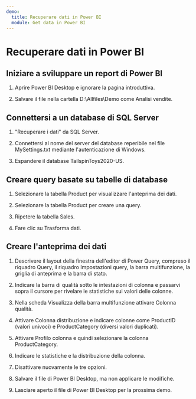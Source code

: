 ```yaml
---
demo:
  title: Recuperare dati in Power BI
  module: Get data in Power BI
---
```


# Recuperare dati in Power BI

## Iniziare a sviluppare un report di Power BI

1. Aprire Power BI Desktop e ignorare la pagina introduttiva.

1. Salvare il file nella cartella D:\Allfiles\Demo come Analisi vendite.

## Connettersi a un database di SQL Server

1. "Recuperare i dati" da SQL Server.

1. Connettersi al nome del server del database reperibile nel file MySettings.txt mediante l'autenticazione di Windows.

1. Espandere il database TailspinToys2020-US.

## Creare query basate su tabelle di database

1. Selezionare la tabella Product per visualizzare l'anteprima dei dati.

1. Selezionare la tabella Product per creare una query.

1. Ripetere la tabella Sales.

1. Fare clic su Trasforma dati.

## Creare l'anteprima dei dati

1. Descrivere il layout della finestra dell'editor di Power Query, compreso il riquadro Query, il riquadro Impostazioni query, la barra multifunzione, la griglia di anteprima e la barra di stato.

1. Indicare la barra di qualità sotto le intestazioni di colonna e passarvi sopra il cursore per rivelare le statistiche sui valori delle colonne.

1. Nella scheda Visualizza della barra multifunzione attivare Colonna qualità.

1. Attivare Colonna distribuzione e indicare colonne come ProductID (valori univoci) e ProductCategory (diversi valori duplicati).

1. Attivare Profilo colonna e quindi selezionare la colonna ProductCategory.

1. Indicare le statistiche e la distribuzione della colonna.

1. Disattivare nuovamente le tre opzioni.

1. Salvare il file di Power BI Desktop, ma non applicare le modifiche.

1. Lasciare aperto il file di Power BI Desktop per la prossima demo.
